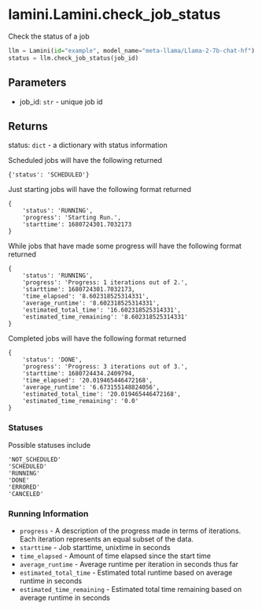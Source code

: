 # lamini.Lamini.check_job_status

Check the status of a job

```python
llm = Lamini(id="example", model_name="meta-llama/Llama-2-7b-chat-hf")
status = llm.check_job_status(job_id)
```

## Parameters

-   job_id: `str` - unique job id

## Returns

status: `dict` - a dictionary with status information

Scheduled jobs will have the following returned

```
{'status': 'SCHEDULED'}
```

Just starting jobs will have the following format returned

```
{
    'status': 'RUNNING',
    'progress': 'Starting Run.',
    'starttime': 1680724301.7032173
}
```

While jobs that have made some progress will have the following format returned

```
{
    'status': 'RUNNING',
    'progress': 'Progress: 1 iterations out of 2.',
    'starttime': 1680724301.7032173,
    'time_elapsed': '8.602318525314331',
    'average_runtime': '8.602318525314331',
    'estimated_total_time': '16.602318525314331',
    'estimated_time_remaining': '8.602318525314331'
}
```

Completed jobs will have the following format returned

```
{
    'status': 'DONE',
    'progress': 'Progress: 3 iterations out of 3.',
    'starttime': 1680724434.2409794,
    'time_elapsed': '20.019465446472168',
    'average_runtime': '6.673155148824056',
    'estimated_total_time': '20.019465446472168',
    'estimated_time_remaining': '0.0'
}
```

### Statuses

Possible statuses include

```
'NOT_SCHEDULED'
'SCHEDULED'
'RUNNING'
'DONE'
'ERRORED'
'CANCELED'
```

### Running Information

-   `progress` - A description of the progress made in terms of iterations. Each iteration represents an equal subset of the data.
-   `starttime` - Job starttime, unixtime in seconds
-   `time_elapsed` - Amount of time elapsed since the start time
-   `average_runtime` - Average runtime per iteration in seconds thus far
-   `estimated_total_time` - Estimated total runtime based on average runtime in seconds
-   `estimated_time_remaining` - Estimated total time remaining based on average runtime in seconds

